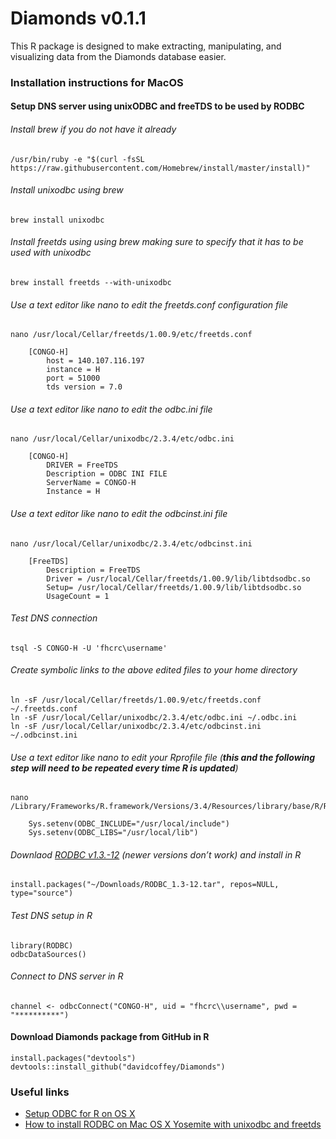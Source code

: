 # Diamonds v0.1.1
This R package is designed to make extracting, manipulating, and visualizing data from the Diamonds database easier.

### Installation instructions for MacOS

#### Setup DNS server using unixODBC and freeTDS to be used by RODBC

###### Install brew if you do not have it already
```
/usr/bin/ruby -e "$(curl -fsSL https://raw.githubusercontent.com/Homebrew/install/master/install)"
```
###### Install unixodbc using brew
```
brew install unixodbc
```
###### Install freetds using using brew making sure to specify that it has to be used with unixodbc
```
brew install freetds --with-unixodbc
```

###### Use a text editor like nano to edit the freetds.conf configuration file
```
nano /usr/local/Cellar/freetds/1.00.9/etc/freetds.conf

	[CONGO-H]
		host = 140.107.116.197
		instance = H
		port = 51000
		tds version = 7.0
```

###### Use a text editor like nano to edit the odbc.ini file	
```
nano /usr/local/Cellar/unixodbc/2.3.4/etc/odbc.ini

	[CONGO-H]
		DRIVER = FreeTDS
		Description = ODBC INI FILE
		ServerName = CONGO-H
		Instance = H
```
###### Use a text editor like nano to edit the odbcinst.ini file
```
nano /usr/local/Cellar/unixodbc/2.3.4/etc/odbcinst.ini

	[FreeTDS]
		Description = FreeTDS
		Driver = /usr/local/Cellar/freetds/1.00.9/lib/libtdsodbc.so
		Setup= /usr/local/Cellar/freetds/1.00.9/lib/libtdsodbc.so
		UsageCount = 1
```

###### Test DNS connection
```
tsql -S CONGO-H -U 'fhcrc\username'
```

###### Create symbolic links to the above edited files to your home directory
```
ln -sF /usr/local/Cellar/freetds/1.00.9/etc/freetds.conf ~/.freetds.conf
ln -sF /usr/local/Cellar/unixodbc/2.3.4/etc/odbc.ini ~/.odbc.ini
ln -sF /usr/local/Cellar/unixodbc/2.3.4/etc/odbcinst.ini ~/.odbcinst.ini
```

###### Use a text editor like nano to edit your Rprofile file (**this and the following step will need to be repeated every time R is updated**)
```
nano /Library/Frameworks/R.framework/Versions/3.4/Resources/library/base/R/Rprofile

	Sys.setenv(ODBC_INCLUDE="/usr/local/include")
	Sys.setenv(ODBC_LIBS="/usr/local/lib")
```

###### Downlaod [RODBC v1.3.-12](https://cran.r-project.org/src/contrib/Archive/RODBC/) (newer versions don’t work) and install in R
```
install.packages("~/Downloads/RODBC_1.3-12.tar", repos=NULL, type="source")
```

###### Test DNS setup in R
```
library(RODBC)
odbcDataSources()
```

###### Connect to DNS server in R
```
channel <- odbcConnect("CONGO-H", uid = "fhcrc\\username", pwd = "**********")
```

#### Download Diamonds package from GitHub in R
```
install.packages("devtools")
devtools::install_github("davidcoffey/Diamonds")
```

### Useful links
* [Setup ODBC for R on OS X](http://hiltmon.com/blog/2013/09/18/setup-odbc-for-r-on-os-x/)
* [How to install RODBC on Mac OS X Yosemite with unixodbc and freetds](http://stackoverflow.com/questions/31907247/how-do-i-install-rodbc-on-mac-os-x-yosemite-with-unixodbc-and-freetds)
